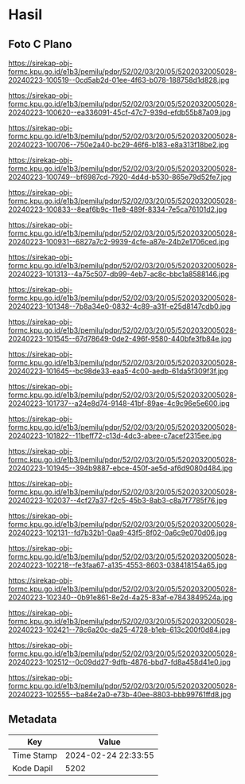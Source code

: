 # Hasil

## Foto C Plano

https://sirekap-obj-formc.kpu.go.id/e1b3/pemilu/pdpr/52/02/03/20/05/5202032005028-20240223-100519--0cd5ab2d-01ee-4f63-b078-188758d1d828.jpg

https://sirekap-obj-formc.kpu.go.id/e1b3/pemilu/pdpr/52/02/03/20/05/5202032005028-20240223-100620--ea336091-45cf-47c7-939d-efdb55b87a09.jpg

https://sirekap-obj-formc.kpu.go.id/e1b3/pemilu/pdpr/52/02/03/20/05/5202032005028-20240223-100706--750e2a40-bc29-46f6-b183-e8a313f18be2.jpg

https://sirekap-obj-formc.kpu.go.id/e1b3/pemilu/pdpr/52/02/03/20/05/5202032005028-20240223-100749--bf6987cd-7920-4d4d-b530-865e79d52fe7.jpg

https://sirekap-obj-formc.kpu.go.id/e1b3/pemilu/pdpr/52/02/03/20/05/5202032005028-20240223-100833--8eaf6b9c-11e8-489f-8334-7e5ca76101d2.jpg

https://sirekap-obj-formc.kpu.go.id/e1b3/pemilu/pdpr/52/02/03/20/05/5202032005028-20240223-100931--6827a7c2-9939-4cfe-a87e-24b2e1706ced.jpg

https://sirekap-obj-formc.kpu.go.id/e1b3/pemilu/pdpr/52/02/03/20/05/5202032005028-20240223-101313--4a75c507-db99-4eb7-ac8c-bbc1a8588146.jpg

https://sirekap-obj-formc.kpu.go.id/e1b3/pemilu/pdpr/52/02/03/20/05/5202032005028-20240223-101348--7b8a34e0-0832-4c89-a31f-e25d8147cdb0.jpg

https://sirekap-obj-formc.kpu.go.id/e1b3/pemilu/pdpr/52/02/03/20/05/5202032005028-20240223-101545--67d78649-0de2-496f-9580-440bfe3fb84e.jpg

https://sirekap-obj-formc.kpu.go.id/e1b3/pemilu/pdpr/52/02/03/20/05/5202032005028-20240223-101645--bc98de33-eaa5-4c00-aedb-61da5f309f3f.jpg

https://sirekap-obj-formc.kpu.go.id/e1b3/pemilu/pdpr/52/02/03/20/05/5202032005028-20240223-101737--a24e8d74-9148-41bf-89ae-4c9c96e5e600.jpg

https://sirekap-obj-formc.kpu.go.id/e1b3/pemilu/pdpr/52/02/03/20/05/5202032005028-20240223-101822--11beff72-c13d-4dc3-abee-c7acef2315ee.jpg

https://sirekap-obj-formc.kpu.go.id/e1b3/pemilu/pdpr/52/02/03/20/05/5202032005028-20240223-101945--394b9887-ebce-450f-ae5d-af6d9080d484.jpg

https://sirekap-obj-formc.kpu.go.id/e1b3/pemilu/pdpr/52/02/03/20/05/5202032005028-20240223-102037--4cf27a37-f2c5-45b3-8ab3-c8a7f7785f76.jpg

https://sirekap-obj-formc.kpu.go.id/e1b3/pemilu/pdpr/52/02/03/20/05/5202032005028-20240223-102131--fd7b32b1-0aa9-43f5-8f02-0a6c9e070d06.jpg

https://sirekap-obj-formc.kpu.go.id/e1b3/pemilu/pdpr/52/02/03/20/05/5202032005028-20240223-102218--fe3faa67-a135-4553-8603-038418154a65.jpg

https://sirekap-obj-formc.kpu.go.id/e1b3/pemilu/pdpr/52/02/03/20/05/5202032005028-20240223-102340--0b91e861-8e2d-4a25-83af-e7843849524a.jpg

https://sirekap-obj-formc.kpu.go.id/e1b3/pemilu/pdpr/52/02/03/20/05/5202032005028-20240223-102421--78c6a20c-da25-4728-b1eb-613c200f0d84.jpg

https://sirekap-obj-formc.kpu.go.id/e1b3/pemilu/pdpr/52/02/03/20/05/5202032005028-20240223-102512--0c09dd27-9dfb-4876-bbd7-fd8a458d41e0.jpg

https://sirekap-obj-formc.kpu.go.id/e1b3/pemilu/pdpr/52/02/03/20/05/5202032005028-20240223-102555--ba84e2a0-e73b-40ee-8803-bbb99761ffd8.jpg


## Metadata

| Key        | Value               |
| ---------- | ------------------- |
| Time Stamp | 2024-02-24 22:33:55 |
| Kode Dapil | 5202                |



